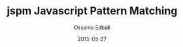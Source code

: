 ---
layout: article
title: jspm Javascript Pattern Matching
date: 2015-05-27
author: Ossama Edbali
summary: A beautiful page
---
